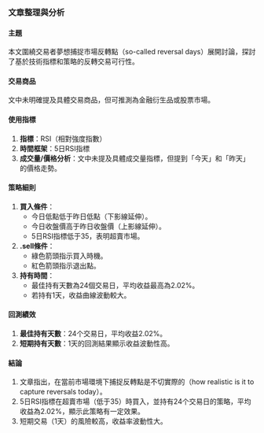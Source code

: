 ### 文章整理與分析

#### 主題  
本文圍繞交易者夢想捕捉市場反轉點（so-called reversal days）展開討論，探討了基於技術指標和策略的反轉交易可行性。

#### 交易商品  
文中未明確提及具體交易商品，但可推測為金融衍生品或股票市場。

#### 使用指標  
1. **指標**：RSI（相對強度指數）  
2. **時間框架**：5日RSI指標  
3. **成交量/價格分析**：文中未提及具體成交量指標，但提到「今天」和「昨天」的價格走勢。

#### 策略細則  
1. **買入條件**：  
   - 今日低點低于昨日低點（下影線延伸）。  
   - 今日收盤價高于昨日收盤價（上影線延伸）。  
   - 5日RSI指標低于35，表明超賣市場。  
2. **.sell條件**：  
   - 綠色箭頭指示買入時機。  
   - 紅色箭頭指示退出點。  
3. **持有時間**：  
   - 最佳持有天數為24個交易日，平均收益最高為2.02%。  
   - 若持有1天，收益曲線波動較大。

#### 回測績效  
1. **最佳持有天數**：24个交易日，平均收益2.02%。  
2. **短期持有天數**：1天的回測結果顯示收益波動性高。  

#### 結論  
1. 文章指出，在當前市場環境下捕捉反轉點是不切實際的（how realistic is it to capture reversals today）。  
2. 5日RSI指標在超賣市場（低于35）時買入，並持有24个交易日的策略，平均收益為2.02%，顯示此策略有一定效果。  
3. 短期交易（1天）的風險較高，收益率波動性大。
